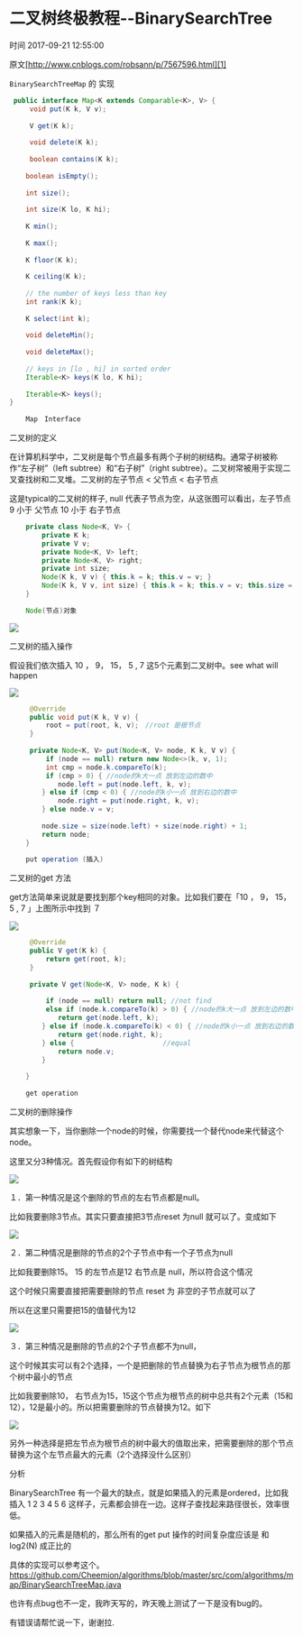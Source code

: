 # 二叉树终极教程--BinarySearchTree

 时间 2017-09-21 12:55:00  

原文[http://www.cnblogs.com/robsann/p/7567596.html][1]


`BinarySearchTreeMap` 的 实现

```java
 public interface Map<K extends Comparable<K>, V> {
     void put(K k, V v);
     
     V get(K k);
     
     void delete(K k);
     
     boolean contains(K k);
     
    boolean isEmpty();
    
    int size();
    
    int size(K lo, K hi);
    
    K min();
    
    K max();
    
    K floor(K k);
    
    K ceiling(K k);
    
    // the number of keys less than key
    int rank(K k);
    
    K select(int k);
    
    void deleteMin();
    
    void deleteMax();
    
    // keys in [lo , hi] in sorted order
    Iterable<K> keys(K lo, K hi);
    
    Iterable<K> keys();
}
    
    Map　Interface
```

二叉树的定义

在计算机科学中，二叉树是每个节点最多有两个子树的树结构。通常子树被称作“左子树”（left subtree）和“右子树”（right subtree）。二叉树常被用于实现二叉查找树和二叉堆。二叉树的左子节点 < 父节点 < 右子节点

这是typical的二叉树的样子, null 代表子节点为空，从这张图可以看出，左子节点 9 小于 父节点 10 小于 右子节点

```java
    private class Node<K, V> {
        private K k;
        private V v;
        private Node<K, V> left;
        private Node<K, V> right;
        private int size;
        Node(K k, V v) { this.k = k; this.v = v; }
        Node(K k, V v, int size) { this.k = k; this.v = v; this.size = size;}
    }
    
    Node(节点)对象
```

![][3]

二叉树的插入操作

假设我们依次插入 10 ， 9， 15， 5 , 7 这5个元素到二叉树中。see what will happen

![][4]

```java
     @Override
     public void put(K k, V v) {
         root = put(root, k, v);　//root 是根节点
     }
     
     private Node<K, V> put(Node<K, V> node, K k, V v) {
         if (node == null) return new Node<>(k, v, 1);
         int cmp = node.k.compareTo(k);
         if (cmp > 0) { //node的k大一点 放到左边的数中
            node.left = put(node.left, k, v);
        } else if (cmp < 0) { //node的k小一点 放到右边的数中
            node.right = put(node.right, k, v);
        } else node.v = v;
        
        node.size = size(node.left) + size(node.right) + 1;
        return node;
    }
    
    put operation (插入)
```

二叉树的get 方法

get方法简单来说就是要找到那个key相同的对象。比如我们要在「10 ， 9， 15， 5 , 7 」上图所示中找到 ７

![][5]

```java
     @Override
     public V get(K k) {
         return get(root, k);
     }
     
     private V get(Node<K, V> node, K k) {
         
         if (node == null) return null; //not find
         else if (node.k.compareTo(k) > 0) { //node的k大一点 放到左边的数中
            return get(node.left, k);
        } else if (node.k.compareTo(k) < 0) { //node的k小一点 放到右边的数中
            return get(node.right, k);
        } else {                      //equal
            return node.v;
        }
        
    }
    
    get operation
```

二叉树的删除操作

其实想象一下，当你删除一个node的时候，你需要找一个替代node来代替这个node。

这里又分3种情况。首先假设你有如下的树结构

![][3]

１．第一种情况是这个删除的节点的左右节点都是null。

比如我要删除3节点。其实只要直接把3节点reset 为null 就可以了。变成如下

![][6]

２．第二种情况是删除的节点的2个子节点中有一个子节点为null

比如我要删除15。 15 的左节点是12 右节点是 null，所以符合这个情况

这个时候只需要直接把需要删除的节点 reset 为 非空的子节点就可以了

所以在这里只需要把15的值替代为12

![][7]

３．第三种情况是删除的节点的2个子节点都不为null，

这个时候其实可以有2个选择，一个是把删除的节点替换为右子节点为根节点的那个树中最小的节点

比如我要删除10， 右节点为15，15这个节点为根节点的树中总共有2个元素（15和12），12是最小的。所以把需要删除的节点替换为12。如下

![][8]

另外一种选择是把左节点为根节点的树中最大的值取出来，把需要删除的那个节点替换为这个左节点最大的元素（2个选择没什么区别）

分析

BinarySearchTree 有一个最大的缺点，就是如果插入的元素是ordered，比如我插入 1 2 3 4 5 6 这样子，元素都会排在一边。这样子查找起来路径很长，效率很低。

如果插入的元素是随机的，那么所有的get put 操作的时间复杂度应该是 和 log2(N) 成正比的

具体的实现可以参考这个。https://github.com/Cheemion/algorithms/blob/master/src/com/algorithms/map/BinarySearchTreeMap.java

也许有点bug也不一定，我昨天写的，昨天晚上测试了一下是没有bug的。

有错误请帮忙说一下，谢谢拉.


[1]: http://www.cnblogs.com/robsann/p/7567596.html

[3]: ./img/ZbIV3ij.png
[4]: ./img/ZRVJfyB.gif
[5]: ./img/imi22um.png
[6]: ./img/fqUfyar.png
[7]: ./img/bmEjae3.png
[8]: ./img/6jIryeE.png